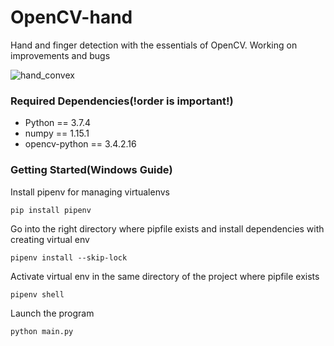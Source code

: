 # OpenCV-hand
Hand and finger detection with the essentials of OpenCV. Working on improvements and bugs

![hand_convex](https://user-images.githubusercontent.com/22800416/75274819-92943c80-5814-11ea-821b-6636bc5ad5ee.png)

### Required Dependencies(!order is important!)
* Python == 3.7.4
* numpy == 1.15.1
* opencv-python == 3.4.2.16

### Getting Started(Windows Guide)

Install pipenv for managing virtualenvs
```
pip install pipenv
```
Go into the right directory where pipfile exists and install dependencies with creating virtual env
```
pipenv install --skip-lock
```
Activate virtual env in the same directory of the project where pipfile exists
```
pipenv shell
```
Launch the program
```
python main.py
```

